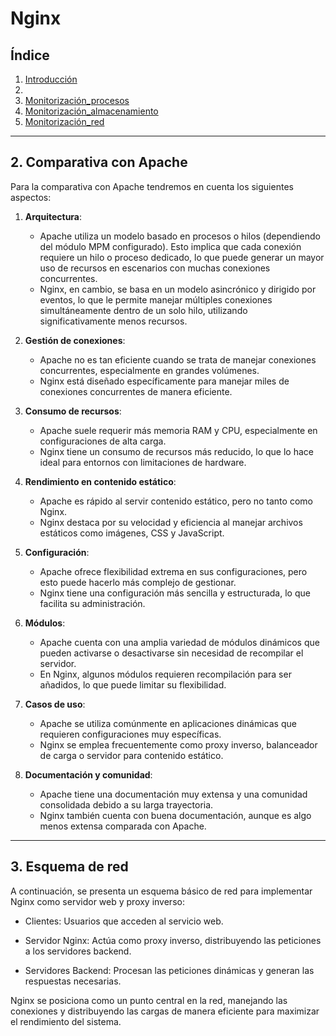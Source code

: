 # Nginx

## Índice

1. [Introducción](Introducción.md)
2. 
3. [Monitorización_procesos](Monitorización_procesos.md)
4. [Monitorización_almacenamiento](Monitorización_almacenamiento.md)
5. [Monitorización_red](Monitorización_red.md)

---

## 2. Comparativa con Apache

Para la comparativa con Apache tendremos en cuenta los siguientes aspectos:

1. **Arquitectura**:  
   - Apache utiliza un modelo basado en procesos o hilos (dependiendo del módulo MPM configurado). Esto implica que cada conexión requiere un hilo o proceso dedicado, lo que puede generar un mayor uso de recursos en escenarios con muchas conexiones concurrentes.  
   - Nginx, en cambio, se basa en un modelo asincrónico y dirigido por eventos, lo que le permite manejar múltiples conexiones simultáneamente dentro de un solo hilo, utilizando significativamente menos recursos.

2. **Gestión de conexiones**:  
   - Apache no es tan eficiente cuando se trata de manejar conexiones concurrentes, especialmente en grandes volúmenes.  
   - Nginx está diseñado específicamente para manejar miles de conexiones concurrentes de manera eficiente.

3. **Consumo de recursos**:  
   - Apache suele requerir más memoria RAM y CPU, especialmente en configuraciones de alta carga.  
   - Nginx tiene un consumo de recursos más reducido, lo que lo hace ideal para entornos con limitaciones de hardware.

4. **Rendimiento en contenido estático**:  
   - Apache es rápido al servir contenido estático, pero no tanto como Nginx.  
   - Nginx destaca por su velocidad y eficiencia al manejar archivos estáticos como imágenes, CSS y JavaScript.

5. **Configuración**:  
   - Apache ofrece flexibilidad extrema en sus configuraciones, pero esto puede hacerlo más complejo de gestionar.  
   - Nginx tiene una configuración más sencilla y estructurada, lo que facilita su administración.

6. **Módulos**:  
   - Apache cuenta con una amplia variedad de módulos dinámicos que pueden activarse o desactivarse sin necesidad de recompilar el servidor.  
   - En Nginx, algunos módulos requieren recompilación para ser añadidos, lo que puede limitar su flexibilidad.

7. **Casos de uso**:  
   - Apache se utiliza comúnmente en aplicaciones dinámicas que requieren configuraciones muy específicas.  
   - Nginx se emplea frecuentemente como proxy inverso, balanceador de carga o servidor para contenido estático.

8. **Documentación y comunidad**:  
   - Apache tiene una documentación muy extensa y una comunidad consolidada debido a su larga trayectoria.  
   - Nginx también cuenta con buena documentación, aunque es algo menos extensa comparada con Apache.

---

## 3. Esquema de red

A continuación, se presenta un esquema básico de red para implementar Nginx como servidor web y proxy inverso:

   - Clientes: Usuarios que acceden al servicio web.

   - Servidor Nginx: Actúa como proxy inverso, distribuyendo las peticiones a los servidores backend.

   - Servidores Backend: Procesan las peticiones dinámicas y generan las respuestas necesarias.

Nginx se posiciona como un punto central en la red, manejando las conexiones y distribuyendo las cargas de manera eficiente para maximizar el rendimiento del sistema.


